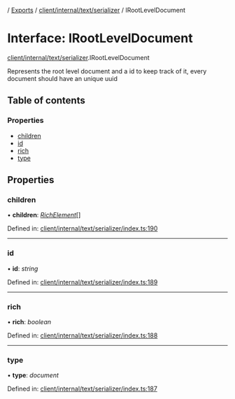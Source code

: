 [](../README.md) / [Exports](../modules.md) / [client/internal/text/serializer](../modules/client_internal_text_serializer.md) / IRootLevelDocument

# Interface: IRootLevelDocument

[client/internal/text/serializer](../modules/client_internal_text_serializer.md).IRootLevelDocument

Represents the root level document and a id
to keep track of it, every document should have
an unique uuid

## Table of contents

### Properties

- [children](client_internal_text_serializer.irootleveldocument.md#children)
- [id](client_internal_text_serializer.irootleveldocument.md#id)
- [rich](client_internal_text_serializer.irootleveldocument.md#rich)
- [type](client_internal_text_serializer.irootleveldocument.md#type)

## Properties

### children

• **children**: [*RichElement*](../modules/client_internal_text_serializer.md#richelement)[]

Defined in: [client/internal/text/serializer/index.ts:190](https://github.com/onzag/itemize/blob/55e63f2c/client/internal/text/serializer/index.ts#L190)

___

### id

• **id**: *string*

Defined in: [client/internal/text/serializer/index.ts:189](https://github.com/onzag/itemize/blob/55e63f2c/client/internal/text/serializer/index.ts#L189)

___

### rich

• **rich**: *boolean*

Defined in: [client/internal/text/serializer/index.ts:188](https://github.com/onzag/itemize/blob/55e63f2c/client/internal/text/serializer/index.ts#L188)

___

### type

• **type**: *document*

Defined in: [client/internal/text/serializer/index.ts:187](https://github.com/onzag/itemize/blob/55e63f2c/client/internal/text/serializer/index.ts#L187)
